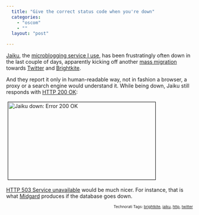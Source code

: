 ```yaml
---
  title: "Give the correct status code when you're down"
  categories: 
    - "oscom"
    - ""
  layout: "post"

---
```

<p>
<a href="http://jaiku.com/">Jaiku</a>, the <a href="http://bergie.iki.fi/blog/jaiku-personal_presence_aggregator/">microblogging service I use</a>, has been frustratingly often down in the last couple of days, apparently kicking off another <a href="http://www.arcticstartup.com/2008/12/15/finland-finally-moving-to-twitter/">mass migration</a> towards <a href="http://twitter.com/">Twitter</a> and <a href="http://brightkite.com/">Brightkite</a>.
</p><p>
And they report it only in human-readable way, not in fashion a browser, a proxy or a search engine would understand it. While being down, Jaiku still responds with <a href="http://en.wikipedia.org/wiki/HTTP_200">HTTP 200 OK</a>:
</p><p>
<a href="http://bergie.iki.fi/midcom-serveattachmentguid-1aa85df0fdc611dd84724dd9d30d87c187c1/jaiku-down-error-200.png"><img src="http://bergie.iki.fi/midcom-serveattachmentguid-1c04ad52fdc611dd944df373056b0d3e0d3e/jaiku-down-error-200-tm.jpg" height="210" width="398" border="1" hspace="4" vspace="4" alt="Jaiku down: Error 200 OK" title="Jaiku down: Error 200 OK" /></a>
</p><p>
<a href="http://www.checkupdown.com/status/E503.html">HTTP 503 Service unavailable</a> would be much nicer. For instance, that is what <a href="http://www.midgard-project.org/">Midgard</a> produces if the database goes down.
</p>
<p style="text-align:right;font-size:10px;">Technorati Tags: <a href="http://www.technorati.com/tag/brightkite" rel="tag">brightkite</a>, <a href="http://www.technorati.com/tag/jaiku" rel="tag">jaiku</a>, <a href="http://www.technorati.com/tag/http" rel="tag">http</a>, <a href="http://www.technorati.com/tag/twitter" rel="tag">twitter</a></p>